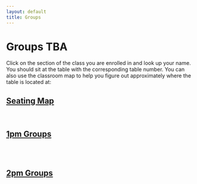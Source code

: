 ```yaml
---
layout: default
title: Groups
---
```


# Groups TBA

Click on the section of the class you are enrolled in and look up your name.
You should sit at the table with the corresponding table number.
You can also use the classroom map to help you figure out approximately where the table is located at:

## [Seating Map](./gittings129bseating.png)

<br/>

## [1pm Groups](./benGroups/index.html)

<br />
<br/>

## [2pm Groups](./adrianaGroups/index.html)

<br />

